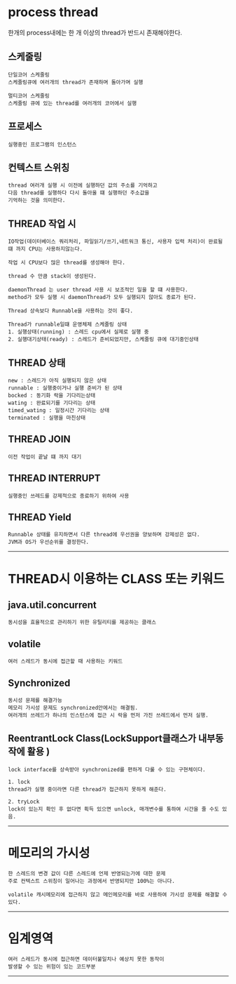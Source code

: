 # process thread 

한개의 process내에는 한 개 이상의 thread가 반드시 존재해야한다.

## 스케줄링

	단일코어 스케줄링
	스케줄링큐에 여러개의 thread가 존재하며 돌아가며 실행
	
	멀티코어 스케줄링
	스케줄링 큐에 있는 thread를 여러개의 코어에서 실행

## 프로세스 
	실행중인 프로그램의 인스턴스

## 컨텍스트 스위칭
	thread 여러개 실행 시 이전에 실행하던 값의 주소를 기억하고
	다음 thread를 실행하다 다시 돌아올 떄 실행하던 주소값을
	기억하는 것을 의미한다.

## THREAD 작업 시 

	IO작업(데이터베이스 쿼리처리, 파일읽기/쓰기,네트워크 통신, 사용자 입력 처리)이 완료될 떄 까지 CPU는 사용하지않는다.
	
	작업 시 CPU보다 많은 thread를 생성해야 한다.
	
	thread 수 만큼 stack이 생성된다.
	
	daemonThread 는 user thread 사용 시 보조적인 일을 할 떄 사용한다.
	method가 모두 실행 시 daemonThread가 모두 실행되지 않아도 종료가 된다.
	
	Thread 상속보다 Runnable을 사용하는 것이 좋다.

	Thread가 runnable일떄 운영체제 스케줄링 상태
	1. 실행상태(running) : 스레드 cpu에서 실제로 실행 중
	2. 실행대기상태(ready) : 스레드가 준비되었지만, 스케줄링 큐에 대기중인상태

## THREAD 상태

	new : 스레드가 아직 실행되지 않은 상태
	runnable : 실행중이거나 실행 준비가 된 상태
	bocked : 동기화 락을 기다리는상태
	wating : 완료되기를 기다리는 상태
	timed_wating : 일정시간 기다리는 상태
	terminated : 실행을 마친상태

## THREAD JOIN

	이전 작업이 끝날 떄 까지 대기

## THREAD INTERRUPT

	실행중인 쓰레드를 강제적으로 종료하기 위하여 사용

 ## THREAD Yield

	Runnable 상태를 유지하면서 다른 thread에 우선권을 양보하며 강제성은 없다.
	JVM과 OS가 우선순위를 결정한다.

***

# THREAD시 이용하는 CLASS 또는 키워드

## java.util.concurrent

	동시성을 효율적으로 관리하기 위한 유틸리티를 제공하는 클래스


## volatile  

	여러 스레드가 동시에 접근할 때 사용하는 키워드

## Synchronized

	동시성 문제를 해결가능
	메모리 가시성 문제도 synchronized안에서는 해결됨.
	여러개의 쓰레드가 하나의 인스턴스에 접근 시 락을 먼저 가진 쓰레드에서 먼저 실행.

 ## ReentrantLock Class(LockSupport클래스가 내부동작에 활용 ) 

	lock interface를 상속받아 synchronized를 편하게 다룰 수 있는 구현체이다.

 	1. lock
  	thread가 실행 중이라면 다른 thread가 접근하지 못하게 해준다.
	
 	2. tryLock 
 	lock이 있는지 확인 후 없다면 획득 있으면 unlock, 매개변수를 통하여 시간을 줄 수도 있음.


***

# 메모리의 가시성

	한 스레드의 변경 값이 다른 스레드에 언제 반영되는가에 대한 문제
	주로 컨텍스트 스위칭이 일어나는 과정에서 반영되지만 100%는 아니다.
	
	volatile 캐시메모리에 접근하지 않고 메인메모리를 바로 사용하여 가시성 문제를 해결할 수 있다.
 
  ***

  # 임계영역

 	여러 스레드가 동시에 접근하면 데이터불일치나 예상치 못한 동작이
	발생할 수 있는 위험이 있는 코드부분

 ***



 

